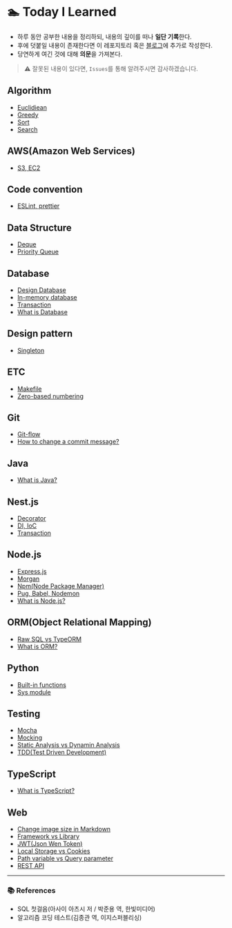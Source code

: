 # 🏊 Today I Learned

- 하루 동안 공부한 내용을 정리하되, 내용의 깊이를 떠나 **일단 기록**한다.
- 후에 덧붙일 내용이 존재한다면 이 레포지토리 혹은 [블로그](https://medium.com/@yeslee-v)에 추가로 작성한다.
- 당연하게 여긴 것에 대해 **의문**을 가져본다.

> ⚠️ 잘못된 내용이 있다면, `Issues`를 통해 알려주시면 감사하겠습니다.

## Algorithm

- [Euclidiean](./Algorithm/Euclidiean.md)
- [Greedy](./Algorithm/Greedy.md)
- [Sort](./Algorithm/Sort.md)
- [Search](./Algorithm/Search.md)

## AWS(Amazon Web Services)

- [S3, EC2](./AWS/S3_EC2.md)

## Code convention

- [ESLint, prettier](./Code_Convention/Eslint_Prettier.md)

## Data Structure

- [Deque](./Data_Structure/Deque.md)
- [Priority Queue](./Data_Structure/Priority_Queue.md)

## Database

- [Design Database](./Database/Design_Database.md)
- [In-memory database](./Database/In-memory_database.md)
- [Transaction](./Database/Transaction.md)
- [What is Database](./Database/Database.md)

## Design pattern

- [Singleton](./Design_pattern/Singleton.md)

## ETC

- [Makefile](./ETC/Makefile.md)
- [Zero-based numbering](./ETC/Zero_based_numbering.md)

## Git

- [Git-flow](./Git/Git-flow.md)
- [How to change a commit message?](./Git/How_to_change_a_commit_message.md)

## Java

- [What is Java?](./Java/Java.md)

## Nest.js

- [Decorator](./Nest.js/Decorator.md)
- [DI, IoC](./Nest.js/DI_IoC.md)
- [Transaction](./Nest.js/Transaction.md)

## Node.js

- [Express.js](./Node.js/Express.md)
- [Morgan](./Node.js/Middleware.md)
- [Npm(Node Package Manager)](./Node.js/Npm.md)
- [Pug, Babel, Nodemon](./Node.js/Pug_Babel_Nodemon.md)
- [What is Node.js?](./Node.js/Node.js.md)

## ORM(Object Relational Mapping)

- [Raw SQL vs TypeORM](./ORM/Raw_SQL_TypeORM.md)
- [What is ORM?](./ORM/ORM.md)

## Python

- [Built-in functions](./Python/Built-in_functions.md)
- [Sys module](./Python/Sys_module.md)

## Testing

- [Mocha](./Testing/Mocha.md)
- [Mocking](./Testing/Mocking.md)
- [Static Analysis vs Dynamin Analysis](./Testing/Static_Analysis_Dynamic_Analysis.md)
- [TDD(Test Driven Development)](./Testing/TDD.md)

## TypeScript

- [What is TypeScript?](./TypeScript/Typescript.md)

## Web

- [Change image size in Markdown](./Web/Change_image_size_in_md.md)
- [Framework vs Library](./Web/Framework_Library.md)
- [JWT(Json Wen Token)](./Web/JWT.md)
- [Local Storage vs Cookies](./Web/Local_Storage_Cookies.md)
- [Path variable vs Query parameter](./Web/Path_variable_Query_parameter.md)
- [REST API](./Web/REST_API.md)

---

### 📚 References

- SQL 첫걸음(아사이 아츠시 저 / 박준용 역, 한빛미디어)
- 알고리즘 코딩 테스트(김종관 역, 이지스퍼블리싱)

